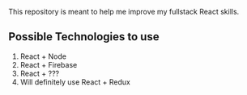 This repository is meant to help me improve my fullstack React skills.

## Possible Technologies to use
1. React + Node
2. React + Firebase
3. React + ???
4. Will definitely use React + Redux
